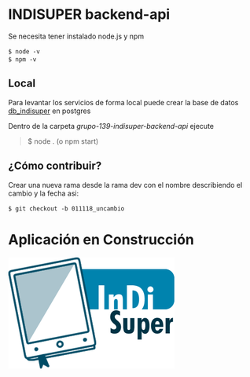 # INDISUPER backend-api

Se necesita tener instalado node.js y npm

~~~
$ node -v
$ npm -v
~~~

## Local

Para levantar los servicios de forma local puede crear la base de datos [db_indisuper](https://github.com/IndiSuper/db_indisuper) en postgres

Dentro de la carpeta *grupo-139-indisuper-backend-api* ejecute

> $ node .  (o npm start)




## ¿Cómo contribuir? 

Crear una nueva rama desde la rama dev con el nombre describiendo el cambio y la fecha asi: 

~~~
$ git checkout -b 011118_uncambio
~~~

# Aplicación en Construcción

![](https://raw.githubusercontent.com/IndiSuper/grupo-139-indisuper-ionic-app/master/src/assets/img/indisuper.png)
